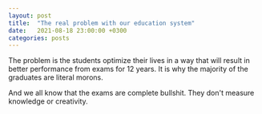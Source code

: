 ```yaml
---
layout: post
title:  "The real problem with our education system"
date:   2021-08-18 23:00:00 +0300
categories: posts
---
```


The problem is the students optimize their lives in a way that will result in better performance from exams for 12 years. It is why the majority of the graduates are literal morons.


And we all know that the exams are complete bullshit.
They don't measure knowledge or creativity.
